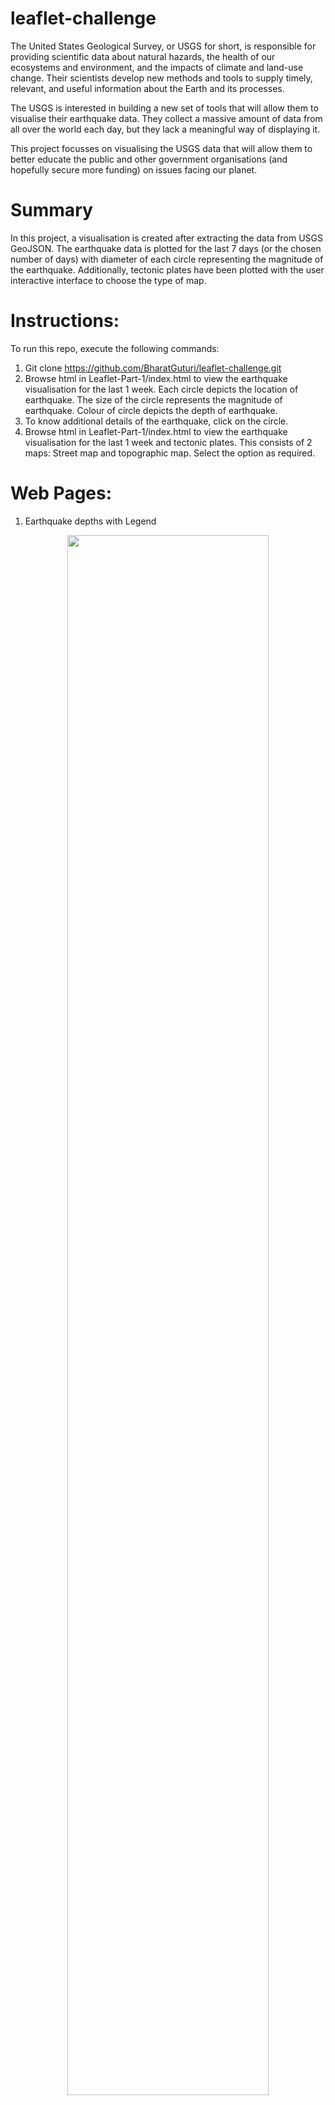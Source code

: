 # leaflet-challenge
The United States Geological Survey, or USGS for short, is responsible for providing scientific data about natural hazards, the health of our ecosystems and environment, and the impacts of climate and land-use change. Their scientists develop new methods and tools to supply timely, relevant, and useful information about the Earth and its processes.

The USGS is interested in building a new set of tools that will allow them to visualise their earthquake data. They collect a massive amount of data from all over the world each day, but they lack a meaningful way of displaying it. 

This project focusses on visualising the USGS data that will allow them to better educate the public and other government organisations (and hopefully secure more funding) on issues facing our planet.

# Summary
In this project, a visualisation is created after extracting the data from USGS GeoJSON. The earthquake data is plotted for the last 7 days (or the chosen number of days) with diameter of each circle representing the magnitude of the earthquake. Additionally, tectonic plates have been plotted with the user interactive interface to choose the type of map. 

# Instructions:

To run this repo, execute the following commands:
1) Git clone https://github.com/BharatGuturi/leaflet-challenge.git
2) Browse html in Leaflet-Part-1/index.html to view the earthquake visualisation for the last 1 week. Each circle depicts the location of earthquake. The size of the circle represents the magnitude of earthquake. Colour of circle depicts the depth of earthquake.
3) To know additional details of the earthquake, click on the circle.
4) Browse html in Leaflet-Part-1/index.html to view the earthquake visualisation for the last 1 week and tectonic plates. This consists of 2 maps: Street map and topographic map. Select the option as required.

# Web Pages:

1) Earthquake depths with Legend

<p align="center"><img src='https://github.com/BharatGuturi/leaflet-challenge/blob/main/Output/earthquake_depths_and_legend.png' width = 80% ></p>  

2) Earthquake layers with Street view and techtonic plates

<p align="center"><img src='https://github.com/BharatGuturi/leaflet-challenge/blob/main/Output/2.png' width = 80% ></p> 

3) Earthquake layers with Topographic view and techtonic plates

<p align="center"><img src='https://github.com/BharatGuturi/leaflet-challenge/blob/main/Output/3.png' width = 80% ></p> 

# References:

https://earthquake.usgs.gov/earthquakes/feed/v1.0/geojson.php
